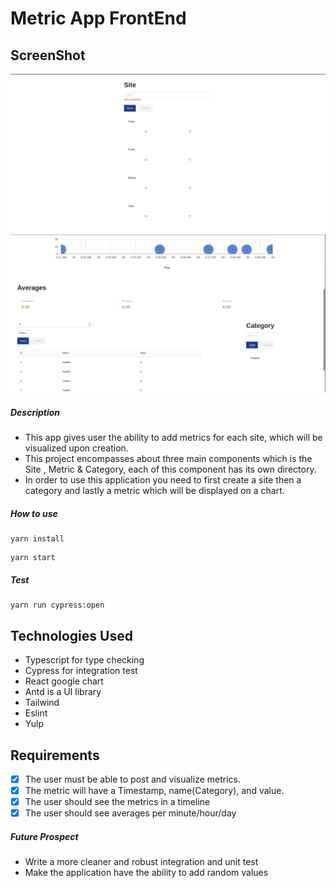 # Metric App FrontEnd

## ScreenShot
  <img src="src/assets/images/screenshot.png" alt="metric-project">
  <img src="src/assets/images/screenshot2.png" alt="metric-project">

##### Description
- This app gives user the ability to add metrics for each site, which will be visualized upon creation.
- This project encompasses about three main components which is the Site , Metric & Category, each of this component has its own directory.
- In order to use this application you need to first create a site then a category and lastly a metric which will be displayed on a chart.

##### How to use
```
yarn install
```

```
yarn start
```

##### Test

```
yarn run cypress:open
```


## Technologies Used
- Typescript for type checking
- Cypress for integration test
- React google chart
- Antd is a UI library 
- Tailwind 
- Eslint
- Yulp

## Requirements

- [x] The user must be able to post and visualize metrics.
- [x] The metric will have a Timestamp, name(Category), and value.
- [x] The user should see the metrics in a timeline
- [x] The user should see averages per minute/hour/day

##### Future Prospect
- Write a more cleaner and robust integration and unit test
- Make the application have the ability to add random values 
